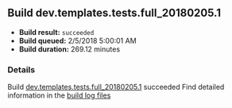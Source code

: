 ## Build dev.templates.tests.full_20180205.1
- **Build result:** `succeeded`
- **Build queued:** 2/5/2018 5:00:01 AM
- **Build duration:** 269.12 minutes
### Details
Build [dev.templates.tests.full_20180205.1](https://winappstudio.visualstudio.com/web/build.aspx?pcguid=a4ef43be-68ce-4195-a619-079b4d9834c2&builduri=vstfs%3a%2f%2f%2fBuild%2fBuild%2f24865) succeeded
Find detailed information in the [build log files](https://uwpctdiags.blob.core.windows.net/buildlogs/dev.templates.tests.full_20180205.1_logs.zip)
